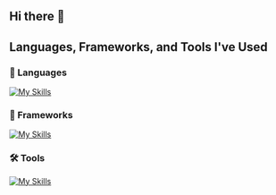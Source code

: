 ## Hi there 👋

## Languages, Frameworks, and Tools I've Used

### 🧠 Languages
[![My Skills](https://skillicons.dev/icons?i=py,c,java,js,ts,css,html,md)](https://skillicons.dev)

### 🧩 Frameworks
[![My Skills](https://skillicons.dev/icons?i=bootstrap,express,vue)](https://skillicons.dev)

### 🛠️ Tools
[![My Skills](https://skillicons.dev/icons?i=vscode,github,mysql,postgres,vercel,mongodb,postman,netlify,replit,latex,figma,blender,unity,nodejs,npm)](https://skillicons.dev)

<!--
**LopsidedBus132/LopsidedBus132** is a ✨ _special_ ✨ repository because its `README.md` (this file) appears on your GitHub profile.

Here are some ideas to get you started:

- 🔭 I’m currently working on ...
- 🌱 I’m currently learning ...
- 👯 I’m looking to collaborate on ...
- 🤔 I’m looking for help with ...
- 💬 Ask me about ...
- 📫 How to reach me: ...
- 😄 Pronouns: ...
- ⚡ Fun fact: ...
-->
